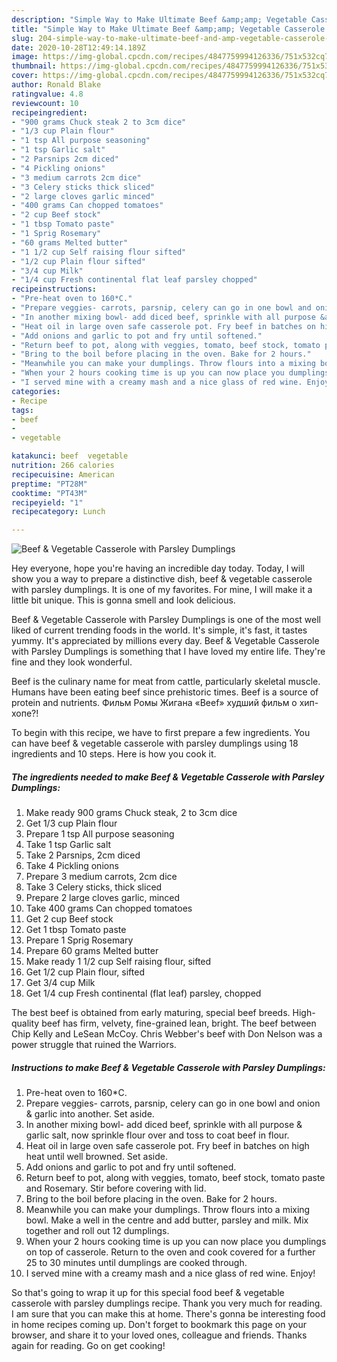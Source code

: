 ```yaml
---
description: "Simple Way to Make Ultimate Beef &amp;amp; Vegetable Casserole with Parsley Dumplings"
title: "Simple Way to Make Ultimate Beef &amp;amp; Vegetable Casserole with Parsley Dumplings"
slug: 204-simple-way-to-make-ultimate-beef-and-amp-vegetable-casserole-with-parsley-dumplings
date: 2020-10-28T12:49:14.189Z
image: https://img-global.cpcdn.com/recipes/4847759994126336/751x532cq70/beef-vegetable-casserole-with-parsley-dumplings-recipe-main-photo.jpg
thumbnail: https://img-global.cpcdn.com/recipes/4847759994126336/751x532cq70/beef-vegetable-casserole-with-parsley-dumplings-recipe-main-photo.jpg
cover: https://img-global.cpcdn.com/recipes/4847759994126336/751x532cq70/beef-vegetable-casserole-with-parsley-dumplings-recipe-main-photo.jpg
author: Ronald Blake
ratingvalue: 4.8
reviewcount: 10
recipeingredient:
- "900 grams Chuck steak 2 to 3cm dice"
- "1/3 cup Plain flour"
- "1 tsp All purpose seasoning"
- "1 tsp Garlic salt"
- "2 Parsnips 2cm diced"
- "4 Pickling onions"
- "3 medium carrots 2cm dice"
- "3 Celery sticks thick sliced"
- "2 large cloves garlic minced"
- "400 grams Can chopped tomatoes"
- "2 cup Beef stock"
- "1 tbsp Tomato paste"
- "1 Sprig Rosemary"
- "60 grams Melted butter"
- "1 1/2 cup Self raising flour sifted"
- "1/2 cup Plain flour sifted"
- "3/4 cup Milk"
- "1/4 cup Fresh continental flat leaf parsley chopped"
recipeinstructions:
- "Pre-heat oven to 160*C."
- "Prepare veggies- carrots, parsnip, celery can go in one bowl and onion &amp; garlic into another. Set aside."
- "In another mixing bowl- add diced beef, sprinkle with all purpose &amp; garlic salt, now sprinkle flour over and toss to coat beef in flour."
- "Heat oil in large oven safe casserole pot. Fry beef in batches on high heat until well browned. Set aside."
- "Add onions and garlic to pot and fry until softened."
- "Return beef to pot, along with veggies, tomato, beef stock, tomato paste and Rosemary. Stir before covering with lid."
- "Bring to the boil before placing in the oven. Bake for 2 hours."
- "Meanwhile you can make your dumplings. Throw flours into a mixing bowl. Make a well in the centre and add butter, parsley and milk. Mix together and roll out 12 dumplings."
- "When your 2 hours cooking time is up you can now place you dumplings on top of casserole. Return to the oven and cook covered for a further 25 to 30 minutes until dumplings are cooked through."
- "I served mine with a creamy mash and a nice glass of red wine. Enjoy!"
categories:
- Recipe
tags:
- beef
- 
- vegetable

katakunci: beef  vegetable 
nutrition: 266 calories
recipecuisine: American
preptime: "PT28M"
cooktime: "PT43M"
recipeyield: "1"
recipecategory: Lunch

---
```



![Beef &amp; Vegetable Casserole with Parsley Dumplings](https://img-global.cpcdn.com/recipes/4847759994126336/751x532cq70/beef-vegetable-casserole-with-parsley-dumplings-recipe-main-photo.jpg)

Hey everyone, hope you're having an incredible day today. Today, I will show you a way to prepare a distinctive dish, beef &amp; vegetable casserole with parsley dumplings. It is one of my favorites. For mine, I will make it a little bit unique. This is gonna smell and look delicious.

Beef &amp; Vegetable Casserole with Parsley Dumplings is one of the most well liked of current trending foods in the world. It's simple, it's fast, it tastes yummy. It's appreciated by millions every day. Beef &amp; Vegetable Casserole with Parsley Dumplings is something that I have loved my entire life. They're fine and they look wonderful.

Beef is the culinary name for meat from cattle, particularly skeletal muscle. Humans have been eating beef since prehistoric times. Beef is a source of protein and nutrients. Фильм Ромы Жигана «Beef» худший фильм о хип-хопе?!


To begin with this recipe, we have to first prepare a few ingredients. You can have beef &amp; vegetable casserole with parsley dumplings using 18 ingredients and 10 steps. Here is how you cook it.

<!--inarticleads1-->

##### The ingredients needed to make Beef &amp; Vegetable Casserole with Parsley Dumplings:

1. Make ready 900 grams Chuck steak, 2 to 3cm dice
1. Get 1/3 cup Plain flour
1. Prepare 1 tsp All purpose seasoning
1. Take 1 tsp Garlic salt
1. Take 2 Parsnips, 2cm diced
1. Take 4 Pickling onions
1. Prepare 3 medium carrots, 2cm dice
1. Take 3 Celery sticks, thick sliced
1. Prepare 2 large cloves garlic, minced
1. Take 400 grams Can chopped tomatoes
1. Get 2 cup Beef stock
1. Get 1 tbsp Tomato paste
1. Prepare 1 Sprig Rosemary
1. Prepare 60 grams Melted butter
1. Make ready 1 1/2 cup Self raising flour, sifted
1. Get 1/2 cup Plain flour, sifted
1. Get 3/4 cup Milk
1. Get 1/4 cup Fresh continental (flat leaf) parsley, chopped


The best beef is obtained from early maturing, special beef breeds. High-quality beef has firm, velvety, fine-grained lean, bright. The beef between Chip Kelly and LeSean McCoy. Chris Webber&#39;s beef with Don Nelson was a power struggle that ruined the Warriors. 

<!--inarticleads2-->

##### Instructions to make Beef &amp; Vegetable Casserole with Parsley Dumplings:

1. Pre-heat oven to 160*C.
1. Prepare veggies- carrots, parsnip, celery can go in one bowl and onion &amp; garlic into another. Set aside.
1. In another mixing bowl- add diced beef, sprinkle with all purpose &amp; garlic salt, now sprinkle flour over and toss to coat beef in flour.
1. Heat oil in large oven safe casserole pot. Fry beef in batches on high heat until well browned. Set aside.
1. Add onions and garlic to pot and fry until softened.
1. Return beef to pot, along with veggies, tomato, beef stock, tomato paste and Rosemary. Stir before covering with lid.
1. Bring to the boil before placing in the oven. Bake for 2 hours.
1. Meanwhile you can make your dumplings. Throw flours into a mixing bowl. Make a well in the centre and add butter, parsley and milk. Mix together and roll out 12 dumplings.
1. When your 2 hours cooking time is up you can now place you dumplings on top of casserole. Return to the oven and cook covered for a further 25 to 30 minutes until dumplings are cooked through.
1. I served mine with a creamy mash and a nice glass of red wine. Enjoy!




So that's going to wrap it up for this special food beef &amp; vegetable casserole with parsley dumplings recipe. Thank you very much for reading. I am sure that you can make this at home. There's gonna be interesting food in home recipes coming up. Don't forget to bookmark this page on your browser, and share it to your loved ones, colleague and friends. Thanks again for reading. Go on get cooking!
